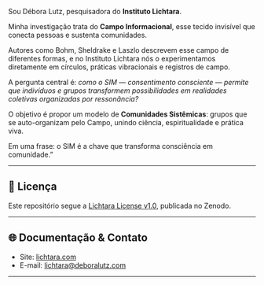 Sou Débora Lutz, pesquisadora do **Instituto Lichtara**.

Minha investigação trata do **Campo Informacional**, esse tecido invisível que conecta pessoas e sustenta comunidades.

Autores como Bohm, Sheldrake e Laszlo descrevem esse campo de diferentes formas, e no Instituto Lichtara nós o experimentamos diretamente em círculos, práticas vibracionais e registros de campo.

A pergunta central é: *como o SIM — consentimento consciente — permite que indivíduos e grupos transformem possibilidades em realidades coletivas organizadas por ressonância?*

O objetivo é propor um modelo de **Comunidades Sistêmicas**: grupos que se auto-organizam pelo Campo, unindo ciência, espiritualidade e prática viva.

Em uma frase: o SIM é a chave que transforma consciência em comunidade.”

---


## 📜 Licença

Este repositório segue a [Lichtara License v1.0](https://doi.org/10.5281/zenodo.16762058), publicada no Zenodo.

---

## 🌐 Documentação & Contato

- Site: [lichtara.com](https://lichtara.com) 
- E-mail: [lichtara@deboralutz.com](mailto:lichtara@deboralutz.com)

---
